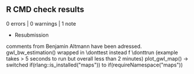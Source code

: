 ## R CMD check results

0 errors | 0 warnings | 1 note

* Resubmission

comments from Benjamin Altmann have been adressed.
gwl_bw_estimation() wrapped in \donttest instead f \donttrun (example takes > 5 seconds to run but overall less than 2 minutes)
plot_gwl_map() -> switched if(rlang::is_installed("maps")) to if(requireNamespace("maps"))